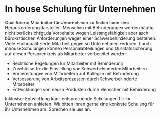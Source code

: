 # In house Schulung für Unternehmen

Qualifizierte Mitarbeiter für Unternehmen zu finden kann eine Herausforderung darstellen. Menschen mit Behinderungen werden häufig nicht berücksichtigt,da Vorbehalte wegen Leistungsfähigkeit aber auch bürokratischen Anforderungen wegen einer Schwerbehinderung bestehen. Viele Hochqualifizierte Mitarbeit gegen so Unternehmen verloren. Durch inhouse Schulungen können Personalabteilungen und Qualitätssicherung auf diesen Personenkreis als Mitarbeiter vorbereitet werden:

* Rechtliche Regelungen für Mitarbeiter mit Behinderung
* Zuschüsse für die Einstellung von Schwerbehinderten Mitarbeitern
* Vorbereitungen von Mitarbeitern auf Kollegen mit Behinderung
* Verbesserung von Arbeitsprozessen durch Schwerbehinderte Mitarbeiter
* Entwicklungen von neuen Produkten durch Menschen mit Behinderung

Inklusive: Entwicklung kann entsprechende Schulungen für ihr Unternehmen anbieten. Wir bitten ihnen gerne eine konkrete Schulung für ihr Unternehmen am. Sprechen sie uns an.
